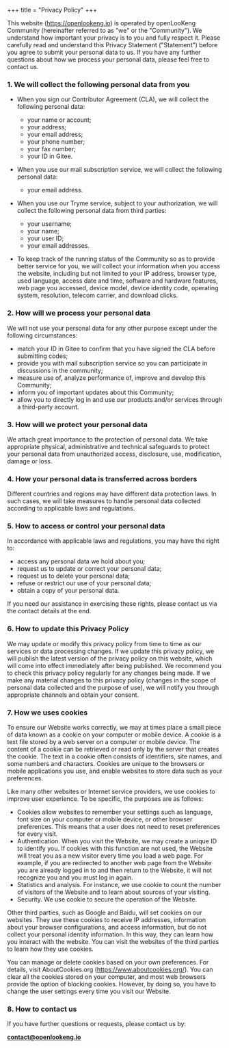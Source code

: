 +++
title = "Privacy Policy"
+++

This website (https://openlookeng.io) is operated by openLooKeng Community (hereinafter referred to as "we" or the "Community"). We understand how important your privacy is to you and fully respect it. Please carefully read and understand this Privacy Statement ("Statement") before you agree to submit your personal data to us. If you have any further questions about how we process your personal data, please feel free to contact us.

### 1. We will collect the following personal data from you

* When you sign our Contributor Agreement (CLA), we will collect the following personal data:
   + your name or account;
   + your address;
   + your email address;
   + your phone number;
   + your fax number;
   + your ID in Gitee.

* When you use our mail subscription service, we will collect the following personal data:
   + your email address.

* When you use our Tryme service, subject to your authorization, we will collect the following personal data from third parties: 
   + your username;
   + your name;
   + your user ID;
   + your email addresses.

* To keep track of the running status of the Community so as to provide better service for you, we will collect your information when you access the website, including but not limited to your IP address, browser type, used language, access date and time, software and hardware features, web page you accessed, device model, device identity code, operating system, resolution, telecom carrier, and download clicks.
### 2. How will we process your personal data

We will not use your personal data for any other purpose except under the following circumstances:

*  match your ID in Gitee to confirm that you have signed the CLA before submitting codes;
*  provide you with mail subscription service so you can participate in discussions in the community;
*  measure use of, analyze performance of, improve and develop this Community;
*  inform you of important updates about this Community;
*  allow you to directly log in and use our products and/or services through a third-party account.

### 3. How will we protect your personal data

We attach great importance to the protection of personal data. We take appropriate physical, administrative and technical safeguards to protect your personal data from unauthorized access, disclosure, use, modification, damage or loss.

### 4. How your personal data is transferred across borders

Different countries and regions may have different data protection laws. In such cases, we will take measures to handle personal data collected according to applicable laws and regulations.

### 5. How to access or control your personal data

In accordance with applicable laws and regulations, you may have the right to: 

*  access any personal data we hold about you; 
*  request us to update or correct your personal data; 
*  request us to delete your personal data; 
*  refuse or restrict our use of your personal data; 
*  obtain a copy of your personal data. 

If you need our assistance in exercising these rights, please contact us via the contact details at the end.

### 6. How to update this Privacy Policy

We may update or modify this privacy policy from time to time as our services or data processing changes. If we update this privacy policy, we will publish the latest version of the privacy policy on this website, which will come into effect immediately after being published. We recommend you to check this privacy policy regularly for any changes being made. If we make any material changes to this privacy policy (changes in the scope of personal data collected and the purpose of use), we will notify you through appropriate channels and obtain your consent.

### 7. How we uses cookies

To ensure our Website works correctly, we may at times place a small piece of data known as a cookie on your computer or mobile device. A cookie is a text file stored by a web server on a computer or mobile device. The content of a cookie can be retrieved or read only by the server that creates the cookie. The text in a cookie often consists of identifiers, site names, and some numbers and characters. Cookies are unique to the browsers or mobile applications you use, and enable websites to store data such as your preferences.

Like many other websites or Internet service providers, we use cookies to improve user experience. To be specific, the purposes are as follows:

*  Cookies allow websites to remember your settings such as language, font size on your computer or mobile device, or other browser preferences. This means that a user does not need to reset preferences for every visit.
*  Authentication. When you visit the Website, we may create a unique ID to identify you. If cookies with this function are not used, the Website will treat you as a new visitor every time you load a web page. For example, if you are redirected to another web page from the Website you are already logged in to and then return to the Website, it will not recognize you and you must log in again.
*  Statistics and analysis. For instance, we use cookie to count the number of visitors of the Website and to learn about sources of your visiting.
*  Security. We use cookie to secure the operation of the Website.

Other third parties, such as Google and Baidu, will set cookies on our websites. They use these cookies to receive IP addresses, information about your browser configurations, and access information, but do not collect your personal identity information. In this way, they can learn how you interact with the website. You can visit the websites of the third parties to learn how they use cookies.

You can manage or delete cookies based on your own preferences. For details, visit AboutCookies.org (https://www.aboutcookies.org/). You can clear all the cookies stored on your computer, and most web browsers provide the option of blocking cookies. However, by doing so, you have to change the user settings every time you visit our Website.


### 8. How to contact us

If you have further questions or requests, please contact us by:

**[contact@openlookeng.io](mailto:contact@openlookeng.io)**

